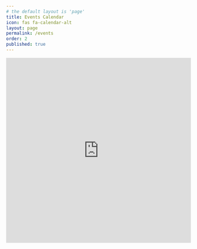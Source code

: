 ```yaml
---
# the default layout is 'page'
title: Events Calendar
icon: fas fa-calendar-alt
layout: page
permalink: /events
order: 2
published: true
---
```


<style>
    iframe {
        width: 100%;
        margin: auto;
        aspect-ratio: 1;
    }
    /* Mobile devices */
    @media screen and  (max-width: 600px) {
        iframe {
            width: calc(100dvw - 1em);
            height: calc(100dvw - 1em);
        }
    }
</style>

<iframe src="https://calendar.google.com/calendar/embed?src=cbhph5hgjv492pn9usop0uuacg533kpf@import.calendar.google.com&ctz=America%2FNew_York&mode=agenda" style="border: 0" frameborder="0" scrolling="no"></iframe>